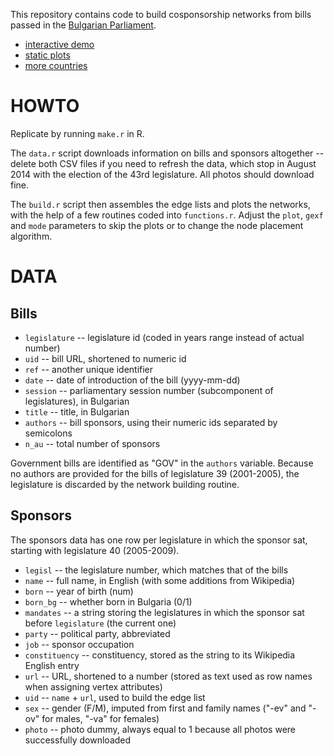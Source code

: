 This repository contains code to build cosponsorship networks from bills passed in the [Bulgarian Parliament](http://www.parliament.bg/).

- [interactive demo](http://f.briatte.org/parlviz/bgparl)
- [static plots](http://f.briatte.org/parlviz/bgparl/plots.html)
- [more countries](https://github.com/briatte/parlnet)

# HOWTO

Replicate by running `make.r` in R.

The `data.r` script downloads information on bills and sponsors altogether -- delete both CSV files if you need to refresh the data, which stop in August 2014 with the election of the 43rd legislature. All photos should download fine.

The `build.r` script then assembles the edge lists and plots the networks, with the help of a few routines coded into `functions.r`. Adjust the `plot`, `gexf` and `mode` parameters to skip the plots or to change the node placement algorithm.

# DATA

## Bills

- `legislature` -- legislature id (coded in years range instead of actual number)
- `uid` -- bill URL, shortened to numeric id
- `ref` -- another unique identifier
- `date` -- date of introduction of the bill (yyyy-mm-dd)
- `session` -- parliamentary session number (subcomponent of legislatures), in Bulgarian
- `title` -- title, in Bulgarian
- `authors` -- bill sponsors, using their numeric ids separated by semicolons
- `n_au` -- total number of sponsors

Government bills are identified as "GOV" in the `authors` variable. Because no authors are provided for the bills of legislature 39 (2001-2005), the legislature is discarded by the network building routine.

## Sponsors

The sponsors data has one row per legislature in which the sponsor sat, starting with legislature 40 (2005-2009).

- `legisl` -- the legislature number, which matches that of the bills
- `name` -- full name, in English (with some additions from Wikipedia)
- `born` -- year of birth (num)
- `born_bg` -- whether born in Bulgaria (0/1)
- `mandates` -- a string storing the legislatures in which the sponsor sat before `legislature` (the current one)
- `party` -- political party, abbreviated
- `job` -- sponsor occupation
- `constituency` -- constituency, stored as the string to its Wikipedia English entry
- `url` -- URL, shortened to a number (stored as text used as row names when assigning vertex attributes)
- `uid` -- `name` + `url`, used to build the edge list
- `sex` -- gender (F/M), imputed from first and family names ("-ev" and "-ov" for males, "-va" for females)
- `photo` -- photo dummy, always equal to 1 because all photos were successfully downloaded
